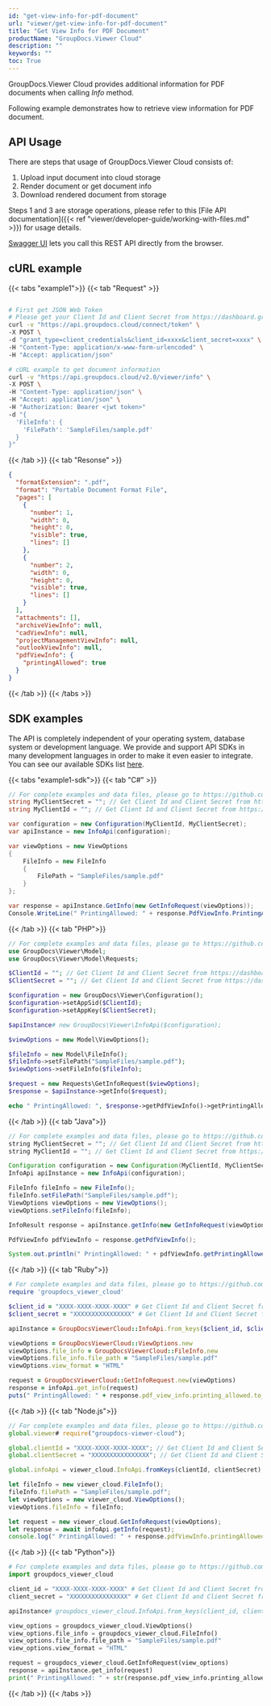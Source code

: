 ```yaml
---
id: "get-view-info-for-pdf-document"
url: "viewer/get-view-info-for-pdf-document"
title: "Get View Info for PDF Document"
productName: "GroupDocs.Viewer Cloud"
description: ""
keywords: ""
toc: True
---
```


GroupDocs.Viewer Cloud provides additional information for PDF documents when calling *Info* method.

Following example demonstrates how to retrieve view information for PDF document.

## API Usage

There are steps that usage of GroupDocs.Viewer Cloud consists of:

1. Upload input document into cloud storage
1. Render document or get document info
1. Download rendered document from storage

Steps 1 and 3 are storage operations, please refer to this [File API documentation]({{< ref "viewer/developer-guide/working-with-files.md" >}}) for usage details.

[Swagger UI](https://apireference.groupdocs.cloud/viewer/) lets you call this REST API directly from the browser.

## cURL example

{{< tabs "example1">}}
{{< tab "Request" >}}
```bash

# First get JSON Web Token
# Please get your Client Id and Client Secret from https://dashboard.groupdocs.cloud/applications. Kindly place Client Id in "client_id" and Client Secret in "client_secret" argument.
curl -v "https://api.groupdocs.cloud/connect/token" \
-X POST \
-d "grant_type=client_credentials&client_id=xxxx&client_secret=xxxx" \
-H "Content-Type: application/x-www-form-urlencoded" \
-H "Accept: application/json"

# cURL example to get document information
curl -v "https://api.groupdocs.cloud/v2.0/viewer/info" \
-X POST \
-H "Content-Type: application/json" \
-H "Accept: application/json" \
-H "Authorization: Bearer <jwt token>"
-d "{
  'FileInfo': {
    'FilePath': 'SampleFiles/sample.pdf'
  }
}"
```
{{< /tab >}} {{< tab "Resonse" >}}
```json
{
  "formatExtension": ".pdf",
  "format": "Portable Document Format File",
  "pages": [
    {
      "number": 1,
      "width": 0,
      "height": 0,
      "visible": true,
      "lines": []
    },
    {
      "number": 2,
      "width": 0,
      "height": 0,
      "visible": true,
      "lines": []
    }
  ],
  "attachments": [],
  "archiveViewInfo": null,
  "cadViewInfo": null,
  "projectManagementViewInfo": null,
  "outlookViewInfo": null,
  "pdfViewInfo": {
    "printingAllowed": true
  }
}

```
{{< /tab >}} {{< /tabs >}}

## SDK examples

The API is completely independent of your operating system, database system or development language. We provide and support API SDKs in many development languages in order to make it even easier to integrate. You can see our available SDKs list [here](https://github.com/groupdocs-viewer-cloud).

{{< tabs "example1-sdk">}}
{{< tab "C#" >}}
```cs
// For complete examples and data files, please go to https://github.com/groupdocs-viewer-cloud/groupdocs-viewer-cloud-dotnet-samples
string MyClientSecret = ""; // Get Client Id and Client Secret from https://dashboard.groupdocs.cloud
string MyClientId = ""; // Get Client Id and Client Secret from https://dashboard.groupdocs.cloud

var configuration = new Configuration(MyClientId, MyClientSecret);
var apiInstance = new InfoApi(configuration);

var viewOptions = new ViewOptions
{
    FileInfo = new FileInfo
    {
        FilePath = "SampleFiles/sample.pdf"
    }
};

var response = apiInstance.GetInfo(new GetInfoRequest(viewOptions));
Console.WriteLine(" PrintingAllowed: " + response.PdfViewInfo.PrintingAllowed);
```
{{< /tab >}} 
{{< tab "PHP">}}
```php
// For complete examples and data files, please go to https://github.com/groupdocs-viewer-cloud/groupdocs-viewer-cloud-php-samples
use GroupDocs\Viewer\Model;
use GroupDocs\Viewer\Model\Requests;

$ClientId = ""; // Get Client Id and Client Secret from https://dashboard.groupdocs.cloud
$ClientSecret = ""; // Get Client Id and Client Secret from https://dashboard.groupdocs.cloud

$configuration = new GroupDocs\Viewer\Configuration();
$configuration->setAppSid($ClientId);
$configuration->setAppKey($ClientSecret);

$apiInstance# new GroupDocs\Viewer\InfoApi($configuration);

$viewOptions = new Model\ViewOptions();

$fileInfo = new Model\FileInfo();
$fileInfo->setFilePath("SampleFiles/sample.pdf");
$viewOptions->setFileInfo($fileInfo);

$request = new Requests\GetInfoRequest($viewOptions);
$response = $apiInstance->getInfo($request);

echo " PrintingAllowed: ", $response->getPdfViewInfo()->getPrintingAllowed(), "\n";
```
{{< /tab >}} 
{{< tab "Java">}}
```java
// For complete examples and data files, please go to https://github.com/groupdocs-viewer-cloud/groupdocs-viewer-cloud-java-samples
string MyClientSecret = ""; // Get Client Id and Client Secret from https://dashboard.groupdocs.cloud
string MyClientId = ""; // Get Client Id and Client Secret from https://dashboard.groupdocs.cloud

Configuration configuration = new Configuration(MyClientId, MyClientSecret);
InfoApi apiInstance = new InfoApi(configuration);

FileInfo fileInfo = new FileInfo();
fileInfo.setFilePath("SampleFiles/sample.pdf");
ViewOptions viewOptions = new ViewOptions();
viewOptions.setFileInfo(fileInfo);

InfoResult response = apiInstance.getInfo(new GetInfoRequest(viewOptions));

PdfViewInfo pdfViewInfo = response.getPdfViewInfo();

System.out.println(" PrintingAllowed: " + pdfViewInfo.getPrintingAllowed());
```
{{< /tab >}} 
{{< tab "Ruby">}}
```ruby
# For complete examples and data files, please go to https://github.com/groupdocs-viewer-cloud/groupdocs-viewer-cloud-ruby-samples
require 'groupdocs_viewer_cloud'

$client_id = "XXXX-XXXX-XXXX-XXXX" # Get Client Id and Client Secret from https://dashboard.groupdocs.cloud
$client_secret = "XXXXXXXXXXXXXXXX" # Get Client Id and Client Secret from https://dashboard.groupdocs.cloud

apiInstance = GroupDocsViewerCloud::InfoApi.from_keys($client_id, $client_secret)

viewOptions = GroupDocsViewerCloud::ViewOptions.new
viewOptions.file_info = GroupDocsViewerCloud::FileInfo.new
viewOptions.file_info.file_path = "SampleFiles/sample.pdf"
viewOptions.view_format = "HTML"

request = GroupDocsViewerCloud::GetInfoRequest.new(viewOptions)
response = infoApi.get_info(request)
puts(" PrintingAllowed: " + response.pdf_view_info.printing_allowed.to_s)
```
{{< /tab >}} 
{{< tab "Node.js">}}
```js
// For complete examples and data files, please go to https://github.com/groupdocs-viewer-cloud/groupdocs-viewer-cloud-node-samples
global.viewer# require("groupdocs-viewer-cloud");

global.clientId = "XXXX-XXXX-XXXX-XXXX"; // Get Client Id and Client Secret from https://dashboard.groupdocs.cloud
global.clientSecret = "XXXXXXXXXXXXXXXX"; // Get Client Id and Client Secret from https://dashboard.groupdocs.cloud

global.infoApi = viewer_cloud.InfoApi.fromKeys(clientId, clientSecret);

let fileInfo = new viewer_cloud.FileInfo();
fileInfo.filePath = "SampleFiles/sample.pdf";
let viewOptions = new viewer_cloud.ViewOptions();
viewOptions.fileInfo = fileInfo;

let request = new viewer_cloud.GetInfoRequest(viewOptions);
let response = await infoApi.getInfo(request);
console.log(" PrintingAllowed: " + response.pdfViewInfo.printingAllowed);
```
{{< /tab >}} 
{{< tab "Python">}}
```py
# For complete examples and data files, please go to https://github.com/groupdocs-viewer-cloud/groupdocs-viewer-cloud-python-samples
import groupdocs_viewer_cloud

client_id = "XXXX-XXXX-XXXX-XXXX" # Get Client Id and Client Secret from https://dashboard.groupdocs.cloud
client_secret = "XXXXXXXXXXXXXXXX" # Get Client Id and Client Secret from https://dashboard.groupdocs.cloud

apiInstance# groupdocs_viewer_cloud.InfoApi.from_keys(client_id, client_secret)

view_options = groupdocs_viewer_cloud.ViewOptions()
view_options.file_info = groupdocs_viewer_cloud.FileInfo()
view_options.file_info.file_path = "SampleFiles/sample.pdf"
view_options.view_format = "HTML"

request = groupdocs_viewer_cloud.GetInfoRequest(view_options)
response = apiInstance.get_info(request)
print(" PrintingAllowed: " + str(response.pdf_view_info.printing_allowed))
```
{{< /tab >}} 
{{< /tabs >}}

